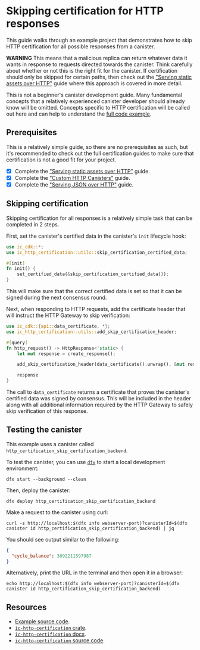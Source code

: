 # Skipping certification for HTTP responses

This guide walks through an example project that demonstrates how to skip HTTP certification for all possible responses from a canister.

**WARNING** This means that a malicious replica can return whatever data it wants in response to requests directed towards the canister. Think carefully about whether or not this is the right fit for the canister. If certification should only be skipped for certain paths, then check out the ["Serving static assets over HTTP"](https://internetcomputer.org/docs/current/developer-docs/web-apps/http-compatible-canisters/serving-static-assets-over-http) guide where this approach is covered in more detail.

This is not a beginner's canister development guide. Many fundamental concepts that a relatively experienced canister developer should already know will be omitted. Concepts specific to HTTP certification will be called out here and can help to understand the [full code example](https://github.com/dfinity/response-verification/tree/main/examples/http-certification/skip-certification).

## Prerequisites

This is a relatively simple guide, so there are no prerequisites as such, but it's recommended to check out the full certification guides to make sure that certification is not a good fit for your project.

- [x] Complete the ["Serving static assets over HTTP"](https://internetcomputer.org/docs/current/developer-docs/web-apps/http-compatible-canisters/serving-static-assets-over-http) guide.
- [x] Complete the ["Custom HTTP Canisters"](https://internetcomputer.org/docs/current/developer-docs/http-compatible-canisters/custom-http-canisters) guide.
- [x] Complete the ["Serving JSON over HTTP"](https://internetcomputer.org/docs/current/developer-docs/http-compatible-canisters/serving-json-over-http) guide.

## Skipping certification

Skipping certification for all responses is a relatively simple task that can be completed in 2 steps.

First, set the canister's certified data in the canister's `init` lifecycle hook:

```rust
use ic_cdk::*;
use ic_http_certification::utils::skip_certification_certified_data;

#[init]
fn init() {
    set_certified_data(&skip_certification_certified_data());
}
```

This will make sure that the correct certified data is set so that it can be signed during the next consensus round.

Next, when responding to HTTP requests, add the certificate header that will instruct the HTTP Gateway to skip verification:

```rust
use ic_cdk::{api::data_certificate, *};
use ic_http_certification::utils::add_skip_certification_header;

#[query]
fn http_request() -> HttpResponse<'static> {
    let mut response = create_response();

    add_skip_certification_header(data_certificate().unwrap(), &mut response);

    response
}
```

The call to `data_certificate` returns a certificate that proves the canister's certified data was signed by consensus. This will be included in the header along with all additional information required by the HTTP Gateway to safely skip verification of this response.

## Testing the canister

This example uses a canister called `http_certification_skip_certification_backend`.

To test the canister, you can use [`dfx`](https://internetcomputer.org/docs/current/developer-docs/getting-started/install) to start a local development environment:

```shell
dfx start --background --clean
```

Then, deploy the canister:

```shell
dfx deploy http_certification_skip_certification_backend
```

Make a request to the canister using curl:

```shell
curl -s http://localhost:$(dfx info webserver-port)?canisterId=$(dfx canister id http_certification_skip_certification_backend) | jq
```

You should see output similar to the following:

```json
{
  "cycle_balance": 3092211597987
}
```

Alternatively, print the URL in the terminal and then open it in a browser:

```shell
echo http://localhost:$(dfx info webserver-port)?canisterId=$(dfx canister id http_certification_skip_certification_backend)
```

## Resources

- [Example source code](https://github.com/dfinity/response-verification/tree/main/examples/http-certification/skip-certification).
- [`ic-http-certification` crate](https://crates.io/crates/ic-http-certification).
- [`ic-http-certification` docs](https://docs.rs/ic-http-certification/latest/ic_http_certification).
- [`ic-http-certification` source code](https://github.com/dfinity/response-verification/tree/main/packages/ic-http-certification).
